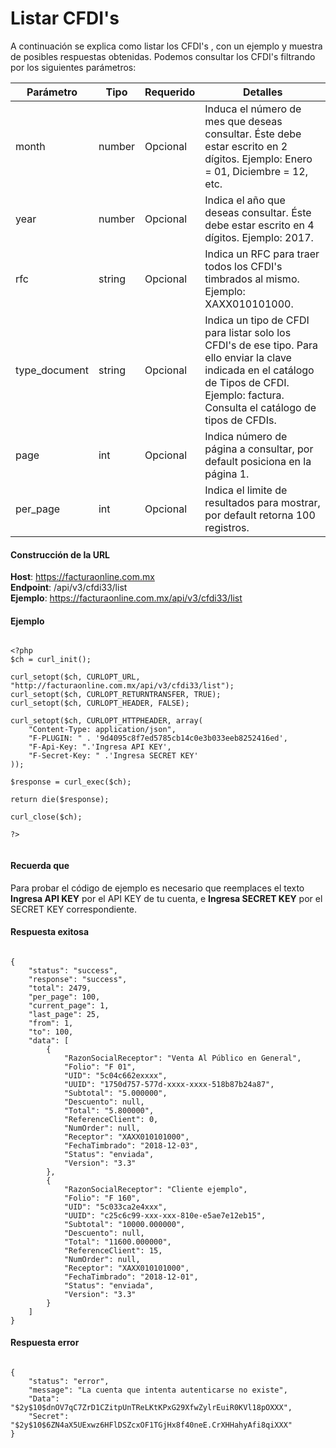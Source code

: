 # Listar CFDI's

A continuación se explica como listar los CFDI's , con un ejemplo y  muestra de posibles respuestas obtenidas.
Podemos consultar los CFDI's filtrando por los siguientes parámetros:

<table>
    <thead>
        <tr>
            <th>Parámetro</th>
            <th>Tipo</th>
            <th>Requerido</th>
            <th>Detalles</th>
        </tr>
    </thead>
    <body>
        <tr>
            <td>month</td>
            <td>number</td>
            <td>Opcional</td>
            <td>Induca el número de mes que deseas consultar. Éste debe estar escrito en 2 dígitos. Ejemplo: Enero = 01, Diciembre = 12, etc.</td>
        </tr>
        <tr>
            <td>year</td>
            <td>number</td>
            <td>Opcional</td>
            <td>Indica el año que deseas consultar. Éste debe estar escrito en 4 dígitos. Ejemplo: 2017.</td>
        </tr>
        <tr>
            <td>rfc</td>
            <td>string</td>
            <td>Opcional</td>
            <td>Indica un RFC para traer todos los CFDI's timbrados al mismo. Ejemplo: XAXX010101000.</td>
        </tr>
        <tr>
            <td>type_document</td>
            <td>string</td>
            <td>Opcional</td>
            <td>Indica un tipo de CFDI para listar solo los CFDI's de ese tipo. Para ello enviar la clave indicada en el catálogo de Tipos de CFDI. Ejemplo: factura. Consulta el catálogo de tipos de CFDIs.</td>
        </tr>
        <tr>
            <td>page</td>
            <td>int</td>
            <td>Opcional</td>
            <td>Indica número de página a consultar, por default posiciona en la página 1.</td>
        </tr>
        <tr>
            <td>per_page</td>
            <td>int</td>
            <td>Opcional</td>
            <td>Indica el limite de resultados para mostrar, por default retorna 100 registros.</td>
        </tr>
    </body>
</table>


#### Construcción de la URL

**Host**: https://facturaonline.com.mx  
**Endpoint**:  /api/v3/cfdi33/list  
**Ejemplo**:  https://facturaonline.com.mx/api/v3/cfdi33/list  


#### Ejemplo

```

<?php
$ch = curl_init();

curl_setopt($ch, CURLOPT_URL, "http://facturaonline.com.mx/api/v3/cfdi33/list");
curl_setopt($ch, CURLOPT_RETURNTRANSFER, TRUE);
curl_setopt($ch, CURLOPT_HEADER, FALSE);

curl_setopt($ch, CURLOPT_HTTPHEADER, array(
    "Content-Type: application/json",
    "F-PLUGIN: " . '9d4095c8f7ed5785cb14c0e3b033eeb8252416ed',
    "F-Api-Key: ".'Ingresa API KEY',
    "F-Secret-Key: " .'Ingresa SECRET KEY'
));

$response = curl_exec($ch);

return die($response);

curl_close($ch);

?>


```


#### Recuerda que

Para probar el código de ejemplo es necesario que reemplaces el texto  **Ingresa API KEY**  por el API KEY de tu cuenta, e **Ingresa SECRET KEY**  por el SECRET KEY correspondiente.


#### Respuesta exitosa

```

{
    "status": "success",
    "response": "success",
    "total": 2479,
    "per_page": 100,
    "current_page": 1,
    "last_page": 25,
    "from": 1,
    "to": 100,
    "data": [
        {
            "RazonSocialReceptor": "Venta Al Público en General",
            "Folio": "F 01",
            "UID": "5c04c662exxxx",
            "UUID": "1750d757-577d-xxxx-xxxx-518b87b24a87",
            "Subtotal": "5.000000",
            "Descuento": null,
            "Total": "5.800000",
            "ReferenceClient": 0,
            "NumOrder": null,
            "Receptor": "XAXX010101000",
            "FechaTimbrado": "2018-12-03",
            "Status": "enviada",
            "Version": "3.3"
        },
        {
            "RazonSocialReceptor": "Cliente ejemplo",
            "Folio": "F 160",
            "UID": "5c033ca2e4xxx",
            "UUID": "c25c6c99-xxx-xxx-810e-e5ae7e12eb15",
            "Subtotal": "10000.000000",
            "Descuento": null,
            "Total": "11600.000000",
            "ReferenceClient": 15,
            "NumOrder": null,
            "Receptor": "XAXX010101000",
            "FechaTimbrado": "2018-12-01",
            "Status": "enviada",
            "Version": "3.3"
        }
    ]
}

```


#### Respuesta error

```

{
    "status": "error",
    "message": "La cuenta que intenta autenticarse no existe",
    "Data": "$2y$10$dnOV7qC7ZrD1CZitpUnTReLKtKPxG29XfwZylrEuiR0KVl18pOXXX",
    "Secret": "$2y$10$6ZN4aX5UExwz6HFlDSZcxOF1TGjHx8f40neE.CrXHHahyAfi8qiXXX"
}

```
